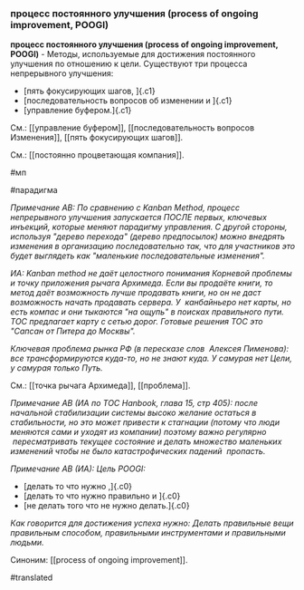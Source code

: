 ### процесс постоянного улучшения (process of ongoing improvement, POOGI)

**процесс постоянного улучшения (process of ongoing improvement, POOGI)** - Методы, используемые для достижения постоянного улучшения по отношению к цели. Существуют три процесса непрерывного улучшения:

-   [пять фокусирующих шагов, ]{.c1}
-   [последовательность вопросов об изменении и ]{.c1}
-   [управление буфером.]{.c1}

См.: [[управление буфером]], [[последовательность вопросов Изменения]], [[пять фокусирующих шагов]].

См.: [[постоянно процветающая компания]].

#мп

#парадигма

*Примечание АВ: По сравнению с Kanban Method, процесс непрерывного улучшения запускается ПОСЛЕ первых, ключевых инъекций, которые меняют парадигму управления. С другой стороны, используя "дерево перехода" (дерево предпосылок) можно внедрять изменения в организацию последовательно так, что для участников это будет выглядеть как "маленькие последовательные изменения".*

*ИА: Kanban method не даёт целостного понимания Корневой проблемы и точку приложения рычага Архимеда. Если вы продаёте книги, то метод даёт возможность лучше продавать книги, но он не даст возможность начать продавать сервера. У  канбайньеро нет карты, но есть компас и они тыкаются "на ощупь" в поисках правильного пути. ТОС предлагает карту с сетью дорог. Готовые решения ТОС это "Сапсан от Питера до Москвы".*

*Ключевая проблема рынка РФ (в пересказе слов  Алексея Пименова): все трансформируются куда-то, но не знают куда. У самурая нет Цели, у самурая только Путь.*

См.: [[точка рычага Архимеда]], [[проблема]].

*Примечание АВ (ИА по TOC Hanbook, глава 15, стр 405): после начальной стабилизации системы высоко желание остаться в стабильности, но это может привести к стагнации (потому что люди меняются сами и уходят из компании) поэтому важно регулярно  пересматривать текущее состояние и делать множество маленьких изменений чтобы не было катастрофических падений  пропасть.*

*Примечание АВ (ИА): Цель POOGI:*

-   [делать то что нужно ,]{.c0}
-   [делать то что нужно правильно и ]{.c0}
-   [не делать того что не нужно делать.]{.c0}

*Как говорится для достижения успеха нужно: Делать правильные вещи правильным способом, правильными инструментами и правильными людьми.*

Синоним: [[process of ongoing improvement]].

#translated
